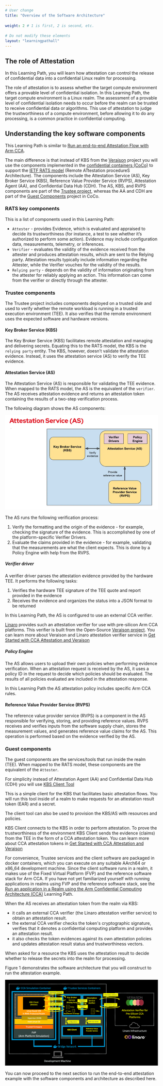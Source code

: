 ```yaml
---
# User change
title: "Overview of the Software Architecture"

weight: 2 # 1 is first, 2 is second, etc.

# Do not modify these elements
layout: "learningpathall"
---
```


## The role of Attestation
In this Learning Path, you will learn how attestation can control the release
of confidential data into a confidential Linux realm for processing.

The role of attestation is to assess whether the target compute environment
offers a provable level of confidential isolation. In this Learning Path,
the target compute environment is a Linux realm. The assessment of a provable
level of confidential isolation needs to occur before the realm can be trusted
to receive confidential data or algorithms. This use of attestation to judge
the trustworthiness of a compute environment, before allowing it to do any
processing, is a common practice in confidential computing.

## Understanding the key software components

This Learning Path is similar to
[Run an end-to-end Attestation Flow with Arm CCA](/learning-paths/servers-and-cloud-computing/cca-essentials/).

The main difference is that instead of KBS from the [Veraison](https://github.com/veraison) project you will use
the components implemented in the [confidential containers (CoCo)](https://github.com/confidential-containers)
to support the [IETF RATS model](https://datatracker.ietf.org/doc/rfc9334/)
(Remote ATtestation procedureS Architecture). The components include the Attestation Service (AS),
Key Broker Service (KBS), Reference Value Provider Service (RVPS), Attestation Agent (AA), and Confidential Data Hub (CDH).
The AS, KBS, and RVPS components are part of the [Trustee project](https://github.com/confidential-containers/trustee),
whereas the AA and CDH are part of the [Guest Components](https://github.com/confidential-containers/guest-components) project in CoCo.

### RATS key components

This is a list of components used in this Learning Path:

- `Attester` - provides Evidence, which is evaluated and appraised to decide its
   trustworthiness (for instance, a test to see whether it’s authorized to perform some action).
   Evidence may include configuration data, measurements, telemetry, or inferences.
- `Verifier` - evaluates the validity of the evidence received from the attester
   and produces attestation results, which are sent to the Relying party.
   Attestation results typically include information regarding the Attester,
   while the Verifier vouches for the validity of the results.
- `Relying party` - depends on the validity of information originating from
   the attester for reliably applying an action. This information can come
   from the verifier or directly through the attester.

### Trustee components

The Trustee project includes components deployed on a trusted side and used to verify
whether the remote workload is running in a trusted execution environment (TEE).
It also verifies that the remote environment uses the expected software and hardware versions.

#### Key Broker Service (KBS)

The Key Broker Service (KBS) facilitates remote attestation and managing
and delivering secrets. Equating this to the RATS model, the KBS is the
`relying party` entity. The KBS, however, doesn’t validate the attestation evidence.
Instead, it uses the attestation service (AS) to verify the TEE evidence.

#### Attestation Service (AS)

The Attestation Service (AS) is responsible for validating the TEE evidence.
When mapped to the RATS model, the AS is the equivalent of the `verifier`.
The AS receives attestation evidence and returns an attestation token
containing the results of a two-step verification process.

The following diagram shows the AS components:

![attestation-services](attestation-services.png "Attestation Service components")

The AS runs the following verification process:

1. Verify the formatting and the origin of the evidence - for example, checking the signature of the evidence.
   This is accomplished by one of the platform-specific Verifier Drivers.
2. Evaluate the claims provided in the evidence - for example, validating that the measurements are what the
   client expects. This is done by a Policy Engine with help from the RVPS.

##### Verifier driver

A verifier driver parses the attestation evidence provided by the hardware TEE. It performs the following tasks:

1. Verifies the hardware TEE signature of the TEE quote and report provided in the evidence
2. Receives the evidence and organizes the status into a JSON format to be returned

In this Learning Path, the AS is configured to use an external CCA verifier.

[Linaro](https://www.linaro.org) provides such an attestation verifier for use with pre-silicon Arm CCA platforms.
This verifier is built from the Open-Source [Veraison project](https://github.com/veraison).
You can learn more about Veraison and Linaro attestation verifier service in
[Get Started with CCA Attestation and Veraison](https://learn.arm.com/learning-paths/servers-and-cloud-computing/cca-veraison/)

##### Policy Engine

The AS allows users to upload their own policies when performing evidence verification.
When an attestation request is received by the AS, it uses a policy ID in the request
to decide which policies should be evaluated.
The results of all policies evaluated are included in the attestation response.

In this Learning Path the AS attestation policy includes specific Arm CCA rules.

#### Reference Value Provider Service (RVPS)

The reference value provider service (RVPS) is a component in the AS responsible for verifying,
storing, and providing reference values. RVPS receives and verifies inputs from the software
supply chain, stores the measurement values, and generates reference value claims for the AS.
This operation is performed based on the evidence verified by the AS.


### Guest components

The guest components are the services/tools that run inside the realm (TEE).
When mapped to the RATS model, these components are the equivalent of the `Attester`.

For simplicity instead of Attestation Agent (AA) and Confidential Data Hub (CDH)
you will use [KBS Client Tool](https://github.com/confidential-containers/trustee/tree/main/tools/kbs-client)

This is a simple client for the KBS that facilitates basic attestation flows.
You will run this tool inside of a realm to make requests for an attestation result token (EAR) and a secret.

The client tool can also be used to provision the KBS/AS with resources and policies.

KBS Client connects to the KBS in order to perform attestation. To prove the trustworthiness of the environment
KBS Client sends the evidence (claims) from the TEE in the form of a CCA attestation token.
You can learn more about CCA attestation tokens in
[Get Started with CCA Attestation and Veraison](https://learn.arm.com/learning-paths/servers-and-cloud-computing/cca-veraison/)

For convenience, Trustee services and the client software are packaged in
docker containers, which you can execute on any suitable AArch64 or x86_64
development machine. Since the client software runs in a realm, it makes use
of the Fixed Virtual Platform (FVP) and the reference software stack for Arm CCA.
If you have not yet familiarized yourself with running applications in realms using
FVP and the reference software stack, see the
[Run an application in a Realm using the Arm Confidential Computing Architecture (CCA)](/learning-paths/servers-and-cloud-computing/cca-container)
Learning Path.

When the AS receives an attestation token from the realm via KBS:
- it calls an external CCA verifier (the Linaro attestation verifier service) to obtain an attestation result.
- the external CCA verifier checks the token's cryptographic signature,
  verifies that it denotes a confidential computing platform and provides an attestation result.
- it also checks the token evidences against its own attestation policies and updates attestation result status and trustworthiness vectors.

When asked for a resource the KBS uses the attestation result to decide whether to release the secrets into the realm for processing.

Figure 1 demonstrates the software architecture that you will construct to run the attestation example.

![cca-trustee](trustee.png "Figure 1: Software architecture for running attestation.")

You can now proceed to the next section to run the end-to-end attestation example with the software components and architecture as described here.
